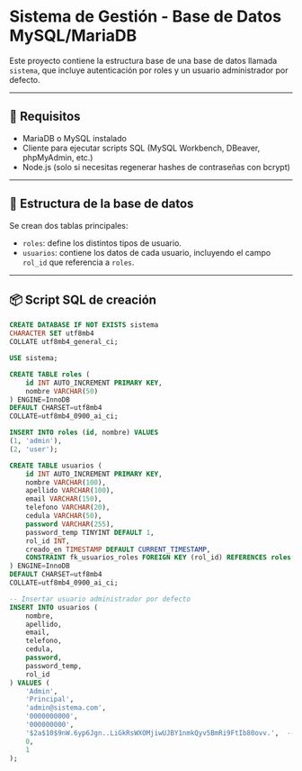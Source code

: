 # Sistema de Gestión - Base de Datos MySQL/MariaDB

Este proyecto contiene la estructura base de una base de datos llamada `sistema`, que incluye autenticación por roles y un usuario administrador por defecto.

---

## 🧰 Requisitos

- MariaDB o MySQL instalado
- Cliente para ejecutar scripts SQL (MySQL Workbench, DBeaver, phpMyAdmin, etc.)
- Node.js (solo si necesitas regenerar hashes de contraseñas con bcrypt)

---

## 📁 Estructura de la base de datos

Se crean dos tablas principales:

- `roles`: define los distintos tipos de usuario.
- `usuarios`: contiene los datos de cada usuario, incluyendo el campo `rol_id` que referencia a `roles`.

---

## 📦 Script SQL de creación

```sql
CREATE DATABASE IF NOT EXISTS sistema
CHARACTER SET utf8mb4
COLLATE utf8mb4_general_ci;

USE sistema;

CREATE TABLE roles (
    id INT AUTO_INCREMENT PRIMARY KEY,
    nombre VARCHAR(50)
) ENGINE=InnoDB
DEFAULT CHARSET=utf8mb4
COLLATE=utf8mb4_0900_ai_ci;

INSERT INTO roles (id, nombre) VALUES
(1, 'admin'),
(2, 'user');

CREATE TABLE usuarios (
    id INT AUTO_INCREMENT PRIMARY KEY,
    nombre VARCHAR(100),
    apellido VARCHAR(100),
    email VARCHAR(150),
    telefono VARCHAR(20),
    cedula VARCHAR(50),
    password VARCHAR(255),
    password_temp TINYINT DEFAULT 1,
    rol_id INT,
    creado_en TIMESTAMP DEFAULT CURRENT_TIMESTAMP,
    CONSTRAINT fk_usuarios_roles FOREIGN KEY (rol_id) REFERENCES roles(id)
) ENGINE=InnoDB
DEFAULT CHARSET=utf8mb4
COLLATE=utf8mb4_0900_ai_ci;

-- Insertar usuario administrador por defecto
INSERT INTO usuarios (
    nombre,
    apellido,
    email,
    telefono,
    cedula,
    password,
    password_temp,
    rol_id
) VALUES (
    'Admin',
    'Principal',
    'admin@sistema.com',
    '0000000000',
    '000000000',
    '$2a$10$9nW.6yp6Jgn..LiGkRsWXOMjiwUJBY1nmkQyv5BmRi9FtIb80ovv.',  -- password: 81fbb383 
    0,
    1
);
